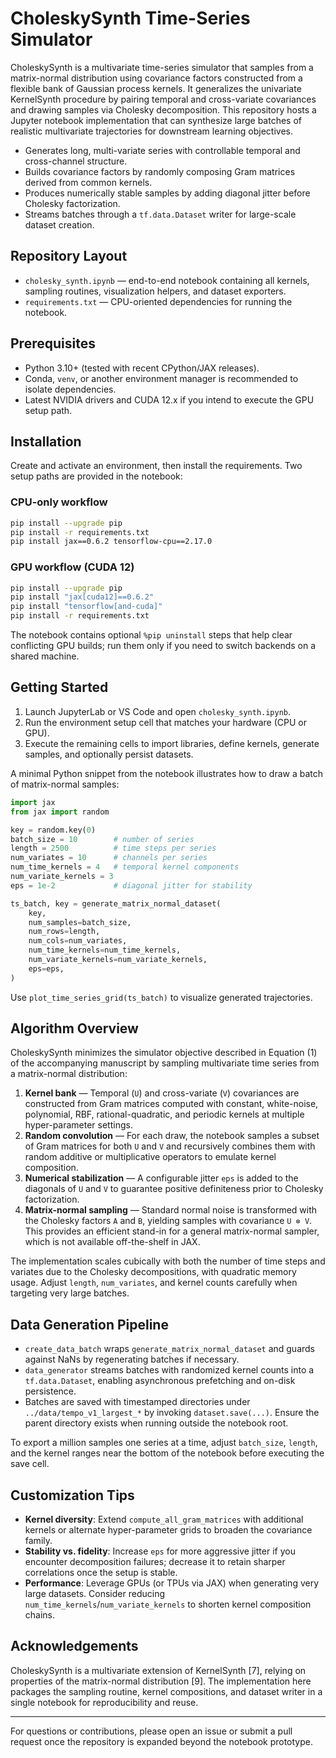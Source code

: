 # CholeskySynth Time-Series Simulator

CholeskySynth is a multivariate time-series simulator that samples from a matrix-normal distribution using covariance factors constructed from a flexible bank of Gaussian process kernels. It generalizes the univariate KernelSynth procedure by pairing temporal and cross-variate covariances and drawing samples via Cholesky decomposition. This repository hosts a Jupyter notebook implementation that can synthesize large batches of realistic multivariate trajectories for downstream learning objectives.

- Generates long, multi-variate series with controllable temporal and cross-channel structure.
- Builds covariance factors by randomly composing Gram matrices derived from common kernels.
- Produces numerically stable samples by adding diagonal jitter before Cholesky factorization.
- Streams batches through a `tf.data.Dataset` writer for large-scale dataset creation.

## Repository Layout

- `cholesky_synth.ipynb` — end-to-end notebook containing all kernels, sampling routines, visualization helpers, and dataset exporters.
- `requirements.txt` — CPU-oriented dependencies for running the notebook.

## Prerequisites

- Python 3.10+ (tested with recent CPython/JAX releases).
- Conda, `venv`, or another environment manager is recommended to isolate dependencies.
- Latest NVIDIA drivers and CUDA 12.x if you intend to execute the GPU setup path.

## Installation

Create and activate an environment, then install the requirements. Two setup paths are provided in the notebook:

### CPU-only workflow

```bash
pip install --upgrade pip
pip install -r requirements.txt
pip install jax==0.6.2 tensorflow-cpu==2.17.0
```

### GPU workflow (CUDA 12)

```bash
pip install --upgrade pip
pip install "jax[cuda12]==0.6.2"
pip install "tensorflow[and-cuda]"
pip install -r requirements.txt
```

The notebook contains optional `%pip uninstall` steps that help clear conflicting GPU builds; run them only if you need to switch backends on a shared machine.

## Getting Started

1. Launch JupyterLab or VS Code and open `cholesky_synth.ipynb`.
2. Run the environment setup cell that matches your hardware (CPU or GPU).
3. Execute the remaining cells to import libraries, define kernels, generate samples, and optionally persist datasets.

A minimal Python snippet from the notebook illustrates how to draw a batch of matrix-normal samples:

```python
import jax
from jax import random

key = random.key(0)
batch_size = 10        # number of series
length = 2500          # time steps per series
num_variates = 10      # channels per series
num_time_kernels = 4   # temporal kernel components
num_variate_kernels = 3
eps = 1e-2             # diagonal jitter for stability

ts_batch, key = generate_matrix_normal_dataset(
    key,
    num_samples=batch_size,
    num_rows=length,
    num_cols=num_variates,
    num_time_kernels=num_time_kernels,
    num_variate_kernels=num_variate_kernels,
    eps=eps,
)
```

Use `plot_time_series_grid(ts_batch)` to visualize generated trajectories.

## Algorithm Overview

CholeskySynth minimizes the simulator objective described in Equation (1) of the accompanying manuscript by sampling multivariate time series from a matrix-normal distribution:

1. **Kernel bank** — Temporal (`U`) and cross-variate (`V`) covariances are constructed from Gram matrices computed with constant, white-noise, polynomial, RBF, rational-quadratic, and periodic kernels at multiple hyper-parameter settings.
2. **Random convolution** — For each draw, the notebook samples a subset of Gram matrices for both `U` and `V` and recursively combines them with random additive or multiplicative operators to emulate kernel composition.
3. **Numerical stabilization** — A configurable jitter `eps` is added to the diagonals of `U` and `V` to guarantee positive definiteness prior to Cholesky factorization.
4. **Matrix-normal sampling** — Standard normal noise is transformed with the Cholesky factors `A` and `B`, yielding samples with covariance `U ⊗ V`. This provides an efficient stand-in for a general matrix-normal sampler, which is not available off-the-shelf in JAX.

The implementation scales cubically with both the number of time steps and variates due to the Cholesky decompositions, with quadratic memory usage. Adjust `length`, `num_variates`, and kernel counts carefully when targeting very large batches.

## Data Generation Pipeline

- `create_data_batch` wraps `generate_matrix_normal_dataset` and guards against NaNs by regenerating batches if necessary.
- `data_generator` streams batches with randomized kernel counts into a `tf.data.Dataset`, enabling asynchronous prefetching and on-disk persistence.
- Batches are saved with timestamped directories under `../data/tempo_v1_largest_*` by invoking `dataset.save(...)`. Ensure the parent directory exists when running outside the notebook root.

To export a million samples one series at a time, adjust `batch_size`, `length`, and the kernel ranges near the bottom of the notebook before executing the save cell.

## Customization Tips

- **Kernel diversity**: Extend `compute_all_gram_matrices` with additional kernels or alternate hyper-parameter grids to broaden the covariance family.
- **Stability vs. fidelity**: Increase `eps` for more aggressive jitter if you encounter decomposition failures; decrease it to retain sharper correlations once the setup is stable.
- **Performance**: Leverage GPUs (or TPUs via JAX) when generating very large datasets. Consider reducing `num_time_kernels`/`num_variate_kernels` to shorten kernel composition chains.

## Acknowledgements

CholeskySynth is a multivariate extension of KernelSynth [7], relying on properties of the matrix-normal distribution [9]. The implementation here packages the sampling routine, kernel compositions, and dataset writer in a single notebook for reproducibility and reuse.

---

For questions or contributions, please open an issue or submit a pull request once the repository is expanded beyond the notebook prototype.
